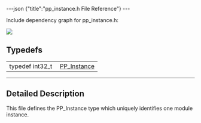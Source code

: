 ---json {"title":"pp\_instance.h File Reference"} ---

Include dependency graph for pp\_instance.h:

![](/docs/native-client/pepper_beta/c/pp__instance_8h__incl.png)

Typedefs
--------

<table><tbody><tr class="odd"><td style="text-align: right;">typedef int32_t </td><td><a href="/docs/native-client/pepper_beta/c/group___typedefs#ga89b662403e6a687bb914b80114c0d19d" class="el">PP_Instance</a></td></tr></tbody></table>

------------------------------------------------------------------------

<span id="details" class="anchor" style="margin: 0;"></span>

Detailed Description
--------------------

This file defines the PP\_Instance type which uniquely identifies one module instance.
